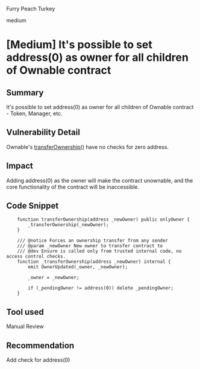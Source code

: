 Furry Peach Turkey

medium

# [Medium] It's possible to set address(0) as owner for all children of Ownable contract

## Summary
It's possible to set address(0) as owner for all children of Ownable contract - Token, Manager, etc.

## Vulnerability Detail
Ownable's [transferOwnership()](https://github.com/sherlock-audit/2023-09-nounsbuilder/blob/main/nouns-protocol/src/lib/utils/Ownable.sol#L63-L65) have no checks for zero address. 

## Impact
Adding address(0) as the owner will make the contract unownable, and the core functionality of the contract will be inaccessible.

## Code Snippet
```solidity
    function transferOwnership(address _newOwner) public onlyOwner {
        _transferOwnership(_newOwner);
    }

    /// @notice Forces an ownership transfer from any sender
    /// @param _newOwner New owner to transfer contract to
    /// @dev Ensure is called only from trusted internal code, no access control checks.
    function _transferOwnership(address _newOwner) internal {
        emit OwnerUpdated(_owner, _newOwner);

        _owner = _newOwner;

        if (_pendingOwner != address(0)) delete _pendingOwner;
    }
```

## Tool used

Manual Review

## Recommendation
Add check for address(0)
